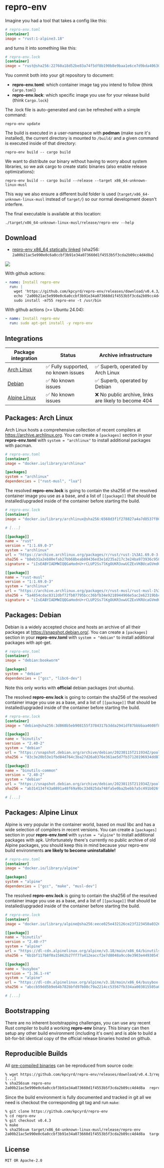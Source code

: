 # repro-env

Imagine you had a tool that takes a config like this:

```toml
# repro-env.toml
[container]
image = "rust:1-alpine3.18"
```

and turns it into something like this:

```toml
# repro-env.lock
[container]
image = "rust@sha256:22760a18d52be83a74f5df8b190b8e9baa1e6ce7d9bda40630acc8ba5328a2fd"
```

You commit both into your git repository to document:

- **repro-env.toml**: which container image tag you intend to follow (think `Cargo.toml`)
- **repro-env.lock**: which specific image you use for your release build (think `Cargo.lock`)

The .lock file is auto-generated and can be refreshed with a simple command:

```
repro-env update
```

The build is executed in a user-namespace with **podman** (make sure it's installed), the current directory is mounted to `/build/` and a given command is executed inside of that directory:

```
repro-env build -- cargo build
```

We want to distribute our binary without having to worry about system libraries, so we ask cargo to create static binaries (also enable release optimizations):

```
repro-env build -- cargo build --release --target x86_64-unknown-linux-musl
```

This way we also ensure a different build folder is used (`target/x86_64-unknown-linux-musl` instead of `target/`) so our normal development doesn't interfere.

The final executable is available at this location:

```
./target/x86_64-unknown-linux-musl/release/repro-env --help
```

## Download

- [repro-env x86_64 statically linked](https://github.com/kpcyrd/repro-env/releases/download/v0.4.3/repro-env) (sha256: `2a00b21ac5e990e0c6a0ccbf3b91e34a073660d1f4553b5f3cda2b09cc4d4d8a`)

[![](https://repology.org/badge/vertical-allrepos/repro-env.svg)](https://repology.org/project/repro-env/versions)

With github actions:

```yaml
- name: Install repro-env
  run: |
    wget 'https://github.com/kpcyrd/repro-env/releases/download/v0.4.3/repro-env'
    echo '2a00b21ac5e990e0c6a0ccbf3b91e34a073660d1f4553b5f3cda2b09cc4d4d8a  repro-env' | sha256sum -c -
    sudo install -m755 repro-env -t /usr/bin
```

With github actions (>= Ubuntu 24.04):

```yaml
- name: Install repro-env
  run: sudo apt-get install -y repro-env
```

## Integrations

| Package integration                    | Status | Archive infrastructure |
| -------------------------------------- | ------ | ---------------------- |
| [Arch Linux](#packages-arch-linux)     | ✅ Fully supported, no known issues | ✅ Superb, operated by Arch Linux |
| [Debian](#packages-debian)             | ✅ No known issues | ✅ Superb, operated by Debian |
| [Alpine Linux](#packages-alpine-linux) | ✅ No known issues | ❌ No public archive, links are likely to become 404 |

## Packages: Arch Linux

Arch Linux hosts a comprehensive collection of recent compilers at https://archive.archlinux.org. You can create a `[packages]` section in your **repro-env.toml** with `system = "archlinux"` to install additional packages with pacman.

```toml
# repro-env.toml
[container]
image = "docker.io/library/archlinux"

[packages]
system = "archlinux"
dependencies = ["rust-musl", "lua"]
```

The resolved **repro-env.lock** is going to contain the sha256 of the resolved container image you use as a base, and a list of `[[package]]` that should be installed/upgraded inside of the container before starting the build.

```toml
# repro-env.lock
[container]
image = "docker.io/library/archlinux@sha256:6568d3f1f278827a4a7d8537f80c2ae36982829a0c6bccff4cec081774025472"

# [...]

[[package]]
name = "rust"
version = "1:1.69.0-3"
system = "archlinux"
url = "https://archive.archlinux.org/packages/r/rust/rust-1%3A1.69.0-3-x86_64.pkg.tar.zst"
sha256 = "b8eb31a2eb80efab27bb68beab80436ed3e1d235a217c3e24ba973936c95839e"
signature = "iIsEABYIADMWIQQGaHodnU+rCLUP2Ss7lKgOUKR3xwUCZExVKBUcaGVmdGlnQGFyY2hsaW51eC5vcmcACgkQO5SoDlCkd8fQkAD6AudRi2qP3WxSn38OOkSRSITciqRevPaVJgrz03JUBEAA/12h9z8dReD07Lqnltx9QTa3Cxppbv7VpJlTCQuavoMG"

[[package]]
name = "rust-musl"
version = "1:1.69.0-3"
system = "archlinux"
url = "https://archive.archlinux.org/packages/r/rust-musl/rust-musl-1%3A1.69.0-3-x86_64.pkg.tar.zst"
sha256 = "5a4854cdac8312dbf72fb87795bcc36bfb34e9218944966e5ac2e62319bbcf22"
signature = "iIsEABYIADMWIQQGaHodnU+rCLUP2Ss7lKgOUKR3xwUCZExVKRUcaGVmdGlnQGFyY2hsaW51eC5vcmcACgkQO5SoDlCkd8cCMQD/W59RkOVPZDXlnmyY27jW61GC86hXOkSLOKa7XMQtpBoBALSugCkG1clSo/EQDbnuS+UY3268HNBvz6mF6i/hhEsB"
```

## Packages: Debian

Debian is a widely accepted choice and hosts an archive of all their packages at https://snapshot.debian.org/. You can create a `[packages]` section in your **repro-env.toml** with `system = "debian"` to install additional packages with apt-get.

```toml
# repro-env.toml
[container]
image = "debian:bookworm"

[packages]
system = "debian"
dependencies = ["gcc", "libc6-dev"]
```

Note this only works with **official** debian packages (not ubuntu).

The resolved **repro-env.lock** is going to contain the sha256 of the resolved container image you use as a base, and a list of `[[package]]` that should be installed/upgraded inside of the container before starting the build.

```toml
# repro-env.lock
[container]
image = "debian@sha256:3d868b5eb908155f3784317b3dda2941df87bbbbaa4608f84881de66d9bb297b"

[[package]]
name = "binutils"
version = "2.40-2"
system = "debian"
url = "https://snapshot.debian.org/archive/debian/20230115T211934Z/pool/main/b/binutils/binutils_2.40-2_amd64.deb"
sha256 = "83c3e20b53e1fbd84d764c3ba27d26a0376e361ae5d7fb37120196934dd87424"

[[package]]
name = "binutils-common"
version = "2.40-2"
system = "debian"
url = "https://snapshot.debian.org/archive/debian/20230115T211934Z/pool/main/b/binutils/binutils-common_2.40-2_amd64.deb"
sha256 = "ab314134f43a0891a48f69a9bc33d825da748fa5e0ba2bebb7a5c491b026f1a0"

# [...]
```

## Packages: Alpine Linux

Alpine is very popular in the container world, based on musl libc and has a wide selection of compilers in recent versions. You can create a `[packages]` section in your **repro-env.toml** with `system = "alpine"` to install additional packages with apk. Unfortunately there's currently no public archive of old Alpine packages, you should keep this in mind because your repro-env build environments **are likely to become uninstallable!**

```toml
# repro-env.toml
[container]
image = "docker.io/library/alpine"

[packages]
system = "alpine"
dependencies = ["gcc", "make", "musl-dev"]
```

The resolved **repro-env.lock** is going to contain the sha256 of the resolved container image you use as a base, and a list of `[[package]]` that should be installed/upgraded inside of the container before starting the build.

```toml
# repro-env.lock
[container]
image = "docker.io/library/alpine@sha256:eece025e432126ce23f223450a0326fbebde39cdf496a85d8c016293fc851978"

[[package]]
name = "binutils"
version = "2.40-r7"
system = "alpine"
url = "https://dl-cdn.alpinelinux.org/alpine/v3.18/main/x86_64/binutils-2.40-r7.apk"
sha256 = "6b1bf117b8f0a15862b27ff77a412eaccf2e7d8048a9cc0e3903e44930547c80"

[[package]]
name = "busybox"
version = "1.36.1-r4"
system = "alpine"
url = "https://dl-cdn.alpinelinux.org/alpine/v3.18/main/x86_64/busybox-1.36.1-r4.apk"
sha256 = "abccb59dd5b9e64b782bbfd97b08c79a2214cc53567fb334aa003815505a007f"

# [...]
```

## Bootstrapping

There are no inherent bootstrapping challenges, you can use any recent Rust compiler to build a working **repro-env** binary. This binary can then setup any other build environment (including it's own) and is able to build a bit-for-bit identical copy of the official release binaries hosted on github.

## Reproducible Builds

All [pre-compiled binaries](https://github.com/kpcyrd/repro-env/releases) can be reproduced from source code:

```sh
% wget https://github.com/kpcyrd/repro-env/releases/download/v0.4.3/repro-env
[...]
% sha256sum repro-env
2a00b21ac5e990e0c6a0ccbf3b91e34a073660d1f4553b5f3cda2b09cc4d4d8a  repro-env
```

Since the build environment is fully documented and tracked in git all we need is checkout the corresponding git tag and run `make`:

```sh
% git clone https://github.com/kpcyrd/repro-env
% cd repro-env
% git checkout v0.4.3
% make
% sha256sum target/x86_64-unknown-linux-musl/release/repro-env
2a00b21ac5e990e0c6a0ccbf3b91e34a073660d1f4553b5f3cda2b09cc4d4d8a  target/x86_64-unknown-linux-musl/release/repro-env
```

## License

`MIT OR Apache-2.0`
